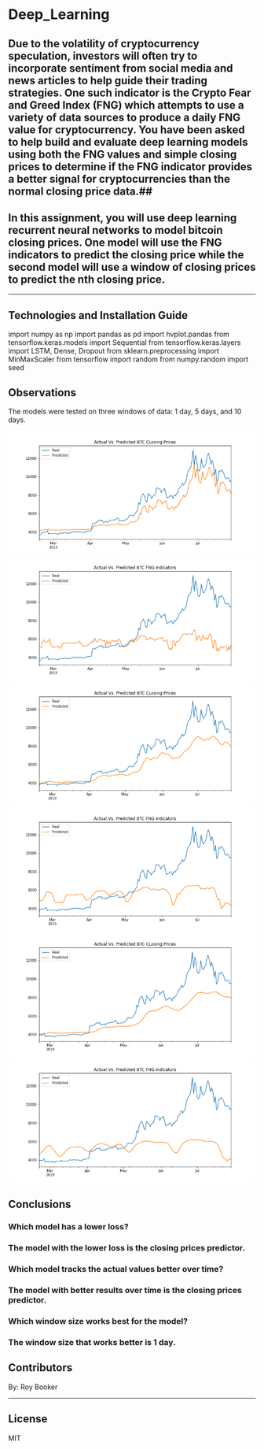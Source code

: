 # Deep_Learning

## Due to the volatility of cryptocurrency speculation, investors will often try to incorporate sentiment from social media and news articles to help guide their trading strategies. One such indicator is the Crypto Fear and Greed Index (FNG) which attempts to use a variety of data sources to produce a daily FNG value for cryptocurrency. You have been asked to help build and evaluate deep learning models using both the FNG values and simple closing prices to determine if the FNG indicator provides a better signal for cryptocurrencies than the normal closing price data.##

## In this assignment, you will use deep learning recurrent neural networks to model bitcoin closing prices. One model will use the FNG indicators to predict the closing price while the second model will use a window of closing prices to predict the nth closing price. ##
--------

## Technologies and Installation Guide
import numpy as np
import pandas as pd
import hvplot.pandas
from tensorflow.keras.models import Sequential
from tensorflow.keras.layers import LSTM, Dense, Dropout
from sklearn.preprocessing import MinMaxScaler
from tensorflow import random
from numpy.random import seed



## Observations
The models were tested on three windows of data: 1 day, 5 days, and 10 days.

![actual_vc_predictedCP1](Images/actual_vc_predictedCP1.png)
![actual_vc_predictedfng1](Images/actual_vc_predictedfng1.png)
![actual_vc_predictedCP5](Images/actual_vc_predictedCP5.png)
![actual_vc_predictedfng5](Images/actual_vc_predictedfng5.png)
![actual_vc_predictedCP10](Images/actual_vc_predictedCP10.png)
![actual_vc_predictedfng10](Images/actual_vc_predictedfng10.png)



## Conclusions ##


### Which model has a lower loss? ###
### The model with the lower loss is the closing prices predictor. ###

### Which model tracks the actual values better over time? ###
### The model with better results over time is the closing prices predictor. ###


### Which window size works best for the model? ###
### The window size that works better is 1 day. ###

## Contributors ##

By: Roy Booker

---

## License ##

MIT